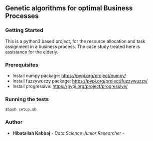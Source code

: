 ## Genetic algorithms for optimal Business Processes

### Getting Started

This is a python3 based project, for the resource allocation and task assignment in a business process. The case study treated here is assistance for the elderly.

### Prerequisites
* Install numpy package: https://pypi.org/project/numpy/
* Install fuzzywuzzy package:
https://pypi.org/project/fuzzywuzzy/
* Install progressive: https://pypi.org/project/progressive/

### Running the tests

```
$bash setup.sh
```


### Author

* **Hibatallah Kabbaj** - *Data Science Junior Researcher* -
